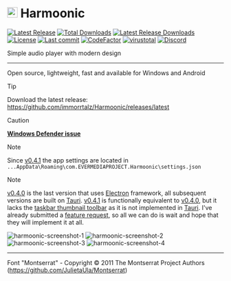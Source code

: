 # <img src="https://github.com/user-attachments/assets/b5c29a3f-4346-470f-92db-5ab3a350e8cd" style="object-fit: contain; height: 24px;"/> Harmoonic

[![Latest Release](https://img.shields.io/github/v/release/immorrtalz/Harmoonic?label=latest%20release&color=limegreen)](https://github.com/immorrtalz/Harmoonic/releases/latest)
[![Total Downloads](https://img.shields.io/github/downloads/immorrtalz/Harmoonic/total?label=total%20downloads&color=blue)](https://github.com/immorrtalz/Harmoonic/releases)
[![Latest Release Downloads](https://img.shields.io/github/downloads/immorrtalz/Harmoonic/latest/total?label=latest%20release%20downloads&color=blue)](https://github.com/immorrtalz/Harmoonic/releases/latest)
[![License](https://img.shields.io/badge/license-GPL%20v3-yellow?color=goldenrod)](https://github.com/immorrtalz/Harmoonic/blob/main/LICENSE)
[![Last commit](https://img.shields.io/github/last-commit/immorrtalz/Harmoonic?color=orange)]()
[![CodeFactor](https://www.codefactor.io/repository/github/immorrtalz/harmoonic/badge)](https://www.codefactor.io/repository/github/immorrtalz/harmoonic)
[![virustotal](https://github.com/immorrtalz/Harmoonic/actions/workflows/virustotal.yml/badge.svg)](https://github.com/immorrtalz/Harmoonic/actions/workflows/virustotal.yml)
[![Discord](https://img.shields.io/discord/600372807062519848?label=developer's%20discord&color=slateblue)](https://discord.gg/GbzYVdF)

Simple audio player with modern design

---

Open source, lightweight, fast and available for Windows and Android

> [!TIP]
> Download the latest release: https://github.com/immorrtalz/Harmoonic/releases/latest

> [!CAUTION]
> **[Windows Defender issue](https://github.com/immorrtalz/Harmoonic/issues/9)**

> [!NOTE]
> Since [v0.4.1](https://github.com/immorrtalz/Harmoonic/releases/tag/0.4.1) the app settings are located in `...AppData\Roaming\com.EVERMEDIAPROJECT.Harmoonic\settings.json`

> [!NOTE]
> [v0.4.0](https://github.com/immorrtalz/Harmoonic/releases/tag/0.4.0) is the last version that uses [Electron](https://github.com/electron) framework, all subsequent versions are built on [Tauri](https://github.com/tauri-apps/tauri).
> [v0.4.1](https://github.com/immorrtalz/Harmoonic/releases/tag/0.4.1) is functionally equivalent to [v0.4.0](https://github.com/immorrtalz/Harmoonic/releases/tag/0.4.0), but it lacks the [taskbar thumbnail toolbar](https://learn.microsoft.com/en-us/windows/win32/shell/taskbar-extensions#thumbnail-toolbars) as it is not implemented in [Tauri](https://github.com/tauri-apps/tauri).
> I've already submitted a [feature request](https://github.com/tauri-apps/tauri/issues/10141), so all we can do is wait and hope that they will implement it at all.

![harmoonic-screenshot-1](https://github.com/user-attachments/assets/2d6049d7-6696-435a-918f-2a77d97bb7cf)
![harmoonic-screenshot-2](https://github.com/user-attachments/assets/96534686-1784-4084-9df4-5bb25648470f)
![harmoonic-screenshot-3](https://github.com/user-attachments/assets/9960e4b3-221c-42e5-9960-4fbddadac3b6)
![harmoonic-screenshot-4](https://github.com/user-attachments/assets/1fd7ede7-cd35-4dd6-8624-d2f776aef45c)

---

Font "Montserrat" - Copyright © 2011 The Montserrat Project Authors (https://github.com/JulietaUla/Montserrat)